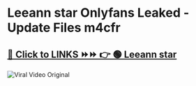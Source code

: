 
 # Leeann star Onlyfans Leaked - Update Files m4cfr

## <h2><a href="https://clipsfans.com/Leeann_star&ref=git">🔗 Click to LINKS ⏩⏩ 👉 🟢 Leeann star </a></h2>

<a href="https://clipsfans.com/Leeann_star&ref=git" rel="nofollow" data-target="animated-image.originalLink"><img src="https://i.ibb.co.com/xMMVF88/686577567.gif" alt="Viral Video Original" style="max-width: 100%; display: inline-block;" data-target="animated-image.originalImage"></a>

